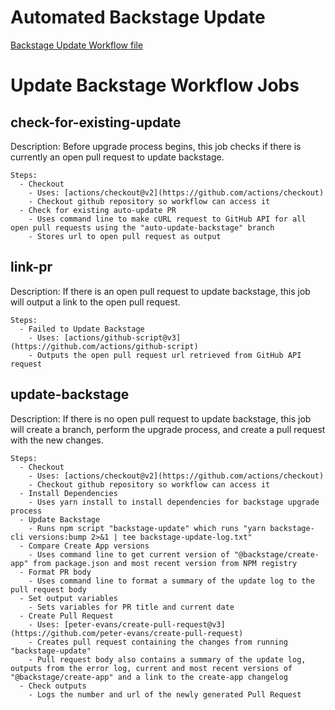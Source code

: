 # Automated Backstage Update

[Backstage Update Workflow file](https://github.com/department-of-veterans-affairs/lighthouse-developer-portal/blob/main/.github/workflows/backstage-update.yml)

# Update Backstage Workflow Jobs

## check-for-existing-update

Description: Before upgrade process begins, this job checks if there is currently an open pull request to update backstage.

```
Steps:
  - Checkout
    - Uses: [actions/checkout@v2](https://github.com/actions/checkout)
    - Checkout github repository so workflow can access it
  - Check for existing auto-update PR
    - Uses command line to make cURL request to GitHub API for all open pull requests using the "auto-update-backstage" branch
    - Stores url to open pull request as output
```

## link-pr

Description: If there is an open pull request to update backstage, this job will output a link to the open pull request.

```
Steps:
  - Failed to Update Backstage
    - Uses: [actions/github-script@v3](https://github.com/actions/github-script)
    - Outputs the open pull request url retrieved from GitHub API request
```

## update-backstage

Description: If there is no open pull request to update backstage, this job will create a branch, perform the upgrade process, and create a pull request with the new changes.

```
Steps:
  - Checkout
    - Uses: [actions/checkout@v2](https://github.com/actions/checkout)
    - Checkout github repository so workflow can access it
  - Install Dependencies
    - Uses yarn install to install dependencies for backstage upgrade process
  - Update Backstage
    - Runs npm script "backstage-update" which runs "yarn backstage-cli versions:bump 2>&1 | tee backstage-update-log.txt"
  - Compare Create App versions
    - Uses command line to get current version of "@backstage/create-app" from package.json and most recent version from NPM registry
  - Format PR body
    - Uses command line to format a summary of the update log to the pull request body
  - Set output variables
    - Sets variables for PR title and current date
  - Create Pull Request
    - Uses: [peter-evans/create-pull-request@v3](https://github.com/peter-evans/create-pull-request)
    - Creates pull request containing the changes from running "backstage-update"
    - Pull request body also contains a summary of the update log, outputs from the error log, current and most recent versions of "@backstage/create-app" and a link to the create-app changelog
  - Check outputs
    - Logs the number and url of the newly generated Pull Request
```

